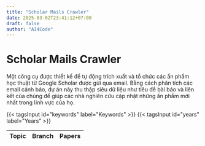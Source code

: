```yaml
---
title: "Scholar Mails Crawler"
date: 2025-03-02T23:41:12+07:00
draft: false
author: "AI4Code"
---
```


# Scholar Mails Crawler

Một công cụ được thiết kế để tự động trích xuất và tổ chức các ấn phẩm học thuật từ Google Scholar được gửi qua email. Bằng cách phân tích các email cảnh báo, dự án này thu thập siêu dữ liệu như tiêu đề bài báo và liên kết của chúng để giúp các nhà nghiên cứu cập nhật những ấn phẩm mới nhất trong lĩnh vực của họ.

{{< tagsInput id="keywords" label="Keywords" >}}
{{< tagsInput id="years" label="Years" >}}

| Topic | Branch | Papers |
|-------|--------|--------|

<script type="text/javascript">
  async function fetchData() {
    const url = 'https://raw.githubusercontent.com/manhtdd/scholar_alters/master/data/papers.jsonl'; 
    try {
      const response = await fetch(url);
    //   const data = await response.json();

      const data = [
      {
        "title": "Research on AI in Healthcare",
        "link": "https://example.com/paper1",
        "topic": "Artificial Intelligence",
        "branch": "Healthcare"
      },
      {
        "title": "Quantum Computing for Beginners",
        "link": "https://example.com/paper2",
        "topic": "Quantum Computing",
        "branch": "Computer Science"
      },
      {
        "title": "Deep Learning for Natural Language Processing",
        "link": "https://example.com/paper3",
        "topic": "Deep Learning",
        "branch": "NLP"
      },
      {
        "title": "Blockchain Technology and Its Applications",
        "link": "https://example.com/paper4",
        "topic": "Blockchain",
        "branch": "Cryptography"
      }
    ];

      window.fetchedData = data;

      const table = document.querySelector('table tbody');
      table.innerHTML = ''; 

      data.forEach(paper => {
        const row = document.createElement('tr');
        row.innerHTML = `
          <td>${paper.topic || 'N/A'}</td>
          <td>${paper.branch || 'N/A'}</td>
          <td><a href="${paper.link}" target="_blank">${paper.title}</a></td>
        `;
        table.appendChild(row);
      });
    } catch (error) {
      console.error('Error fetching the data:', error);
    }
  }

  // Search function to filter the table based on tags input
  function searchTable() {
    const keywords = document.getElementById('keywords').value.toLowerCase();
    const topics = document.getElementById('topics').value.toLowerCase();
    
    // Filter fetched data based on tags and rebuild the table
    const filteredData = window.fetchedData.filter(paper => {
      const matchesKeywords = keywords ? paper.title.toLowerCase().includes(keywords) : true;
      const matchesTopics = topics ? paper.topic.toLowerCase().includes(topics) : true;
      return matchesKeywords && matchesTopics;
    });

    // Rebuild the table with filtered data
    const table = document.querySelector('table tbody');
    table.innerHTML = '';  // Clear existing rows
    filteredData.forEach(paper => {
      const row = document.createElement('tr');
      row.innerHTML = `
        <td>${paper.topic || 'N/A'}</td>
        <td>${paper.branch || 'N/A'}</td>
        <td><a href="${paper.link}" target="_blank">${paper.title}</a></td>
      `;
      table.appendChild(row);
    });
  }

  // Call the fetchData function when the page loads
  document.addEventListener('DOMContentLoaded', () => {
    fetchData();

    // Add event listeners to the tags input fields for search
    document.getElementById('keywords').addEventListener('input', searchTable);
    document.getElementById('topics').addEventListener('input', searchTable);
  });
</script>